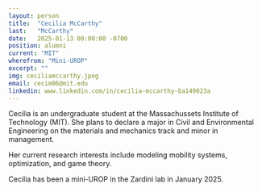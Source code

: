 ```yaml
---
layout: person
title:  "Cecilia McCarthy"
last:   "McCarthy"
date:   2025-01-13 00:00:00 -0700
position: alumni
current: "MIT"
wherefrom: "Mini-UROP"
excerpt: ""
img: ceciliamccarthy.jpeg
email: cecim06@mit.edu
linkedin: www.linkedin.com/in/cecilia-mccarthy-ba149023a
---
```


Cecilia is an undergraduate student at the Massachussets Institute of Technology (MIT). 
She plans to declare a major in Civil and Environmental Engineering on the materials and mechanics track and minor in management.

Her current research interests include modeling mobility systems, optimization, and game theory. 

Cecilia has been a mini-UROP in the Zardini lab in January 2025.